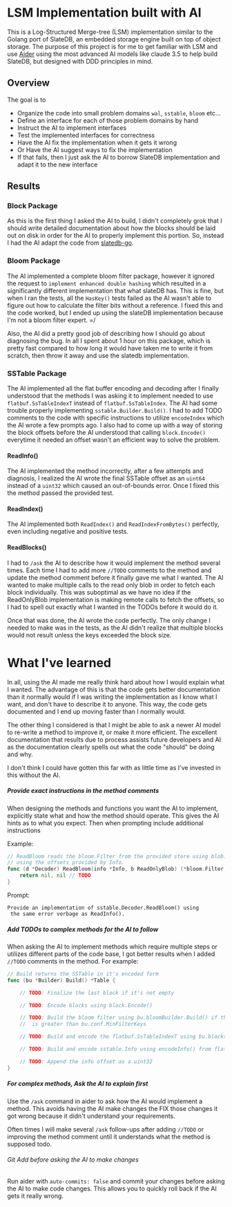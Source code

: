 # LSM Implementation built with AI

This is a Log-Structured Merge-tree (LSM) implementation similar to the Golang port of SlateDB, 
an embedded storage engine built on top of object storage. The purpose of this project is for me to
get familiar with LSM and use [Aider](https://aider.chat/) using the most advanced AI models like
claude 3.5 to help build SlateDB, but designed with DDD principles in mind.

## Overview

The goal is to
- Organize the code into small problem domains `wal`, `sstable`, `bloom` etc...
- Define an interface for each of those problem domains by hand
- Instruct the AI to implement interfaces
- Test the implemented interfaces for correctness
- Have the AI fix the implementation when it gets it wrong
- Or Have the AI suggest ways to fix the implementation
- If that fails, then I just ask the AI to borrow SlateDB implementation and adapt it to the new interface

## Results

### Block Package
As this is the first thing I asked the AI to build, I didn't completely grok that I should write detailed
documentation about how the blocks should be laid out on disk in order for the AI to properly implement
this portion. So, instead I had the AI adapt the code from [slatedb-go](https://github.com/slatedb/slatedb-go).

### Bloom Package
The AI implemented a complete bloom filter package, however it ignored the request to 
`implement enhanced double hashing` which resulted in a significantly different implementation
that what slateDB has. This is fine, but when I ran the tests, all the `HasKey()` tests failed as
the AI wasn't able to figure out how to calculate the filter bits without a reference. I fixed this
and the code worked, but I ended up using the slateDB implementation because I'm not a bloom filter
expert. =/

Also, the AI did a pretty good job of describing how I should go about diagnosing the bug. In
all I spent about 1 hour on this package, which is pretty fast compared to how long it would have
taken me to write it from scratch, then throw it away and use the slatedb implementation.

### SSTable Package
The AI implemented all the flat buffer encoding and decoding after I finally understood that
the methods I was asking it to implement needed to use `flatbuf.SsTableIndexT` instead of
`flatbuf.SsTableIndex`. The AI had some trouble properly implementing `sstable.Builder.Build()`.
I had to add TODO comments to the code with specific instructions to utilize `encodeIndex` which
the AI wrote a few prompts ago. I also had to come up with a way of storing the block offsets before 
the AI understood that calling `block.Encode()` everytime it needed an offset wasn't an efficient way 
to solve the problem.

#### ReadInfo()
The AI implemented the method incorrectly, after a few attempts and diagnosis, I realized the AI wrote the
final SSTable offset as an `uint64` instead of a `uint32` which caused an out-of-bounds error. Once I fixed 
this the method passed the provided test.

#### ReadIndex()
The AI implemented both `ReadIndex()` and `ReadIndexFromBytes()` perfectly, even including negative and
positive tests.

#### ReadBlocks()
I had to `/ask` the AI to describe how it would implement the method several times. Each time I had to 
add more `//TODO` comments to the method and update the method comment before it finally gave me what I wanted.
The AI wanted to make multiple calls to the read only blob in order to fetch each block individually.
This was suboptimal as we have no idea if the ReadOnlyBlob implementation is making remote calls to fetch
the offsets, so I had to spell out exactly what I wanted in the TODOs before it would do it.

Once that was done, the AI wrote the code perfectly. The only change I needed to make was in the tests,
as the AI didn't realize that multiple blocks would not result unless the keys exceeded the block size.

# What I've learned
In all, using the AI made me really think hard about how I would explain what I wanted. The advantage of
this is that the code gets better documentation than it normally would if I was writing the implementation
as I know what I want, and don't have to describe it to anyone. This way, the code gets documented and 
I end up moving faster than I normally would. 

The other thing I considered is that I might be able to ask a newer AI model to re-write a method to 
improve it, or make it more efficient. The excellent documentation that results due to process assists
future developers and AI as the documentation clearly spells out what the code "should" be doing and why.

I don't think I could have gotten this far with as little time as I've invested in this without the AI.

##### Provide exact instructions in the method comments
When designing the methods and functions you want the AI to implement, explicitly state what and how the 
method should operate. This gives the AI hints as to what you expect. Then when prompting include additional
instructions 

Example:
```go
// ReadBloom reads the bloom.Filter from the provided store using blob.ReadRange()
// using the offsets provided by Info.
func (d *Decoder) ReadBloom(info *Info, b ReadOnlyBlob) (*bloom.Filter, error) {
    return nil, nil // TODO
}
```
Prompt:
```
Provide an implementation of sstable.Decoder.ReadBloom() using
 the same error verbage as ReadInfo().
```

##### Add TODOs to complex methods for the AI to follow
When asking the AI to implement methods which require multiple steps or utilizes different parts of the code base, I
got better results when I added `//TODO` comments in the method. For example:

```go
// Build returns the SSTable in it's encoded form
func (bu *Builder) Build() *Table {

    // TODO: Finalize the last block if it's not empty

    // TODO: Encode blocks using block.Encode()

    // TODO: Build the bloom filter using bu.bloomBuilder.Build() if the number of keys
	//  is greater than bu.conf.MinFilterKeys

    // TODO: Build and encode the flatbuf.SsTableIndexT using bu.blocks[].Meta

    // TODO: Build and encode sstable.Info using encodeInfo() from flatbuf.go

    // TODO: Append the info offset as a uint32
}
```

##### For complex methods, Ask the AI to explain first
Use the `/ask` command in aider to ask how the AI would implement a method. This avoids having the AI make
changes the FIX those changes it got wrong because it didn't understand your requirements.

Often times I will make several `/ask` follow-ups after adding `//TODO` or improving the method comment until
it understands what the method is supposed todo.

###### Git Add before asking the AI to make changes
Run aider with `auto-commits: false` and commit your changes before asking the AI to make code changes. This 
allows you to quickly roll back if the AI gets it really wrong.